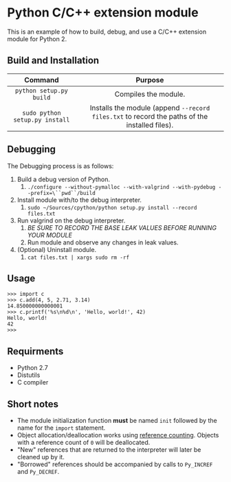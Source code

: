# Python C/C++ extension module
This is an example of how to build, debug, and use a C/C++ extension module for Python 2.

## Build and Installation
| Command                        | Purpose                                                                                       |
|:------------------------------:|:---------------------------------------------------------------------------------------------:|
| `python setup.py build`        | Compiles the module.                                                                          |
| `sudo python setup.py install` | Installs the module (append `--record files.txt` to record the paths of the installed files). |

## Debugging
The Debugging process is as follows:
1. Build a debug version of Python.
    1. `./configure --without-pymalloc --with-valgrind --with-pydebug --prefix=\``pwd``/build`
2. Install module with/to the debug interpreter.
    1. `sudo ~/Sources/cpython/python setup.py install --record files.txt`
3. Run valgrind on the debug interpreter.
    1. *BE SURE TO RECORD THE BASE LEAK VALUES BEFORE RUNNING YOUR MODULE*
    2. Run module and observe any changes in leak values.
4. (Optional) Uninstall module.
    1. `cat files.txt | xargs sudo rm -rf`

## Usage
```
>>> import c
>>> c.add(4, 5, 2.71, 3.14)
14.850000000000001
>>> c.printf('%s\n%d\n', 'Hello, world!', 42)
Hello, world!
42
>>>
```

## Requirments
- Python 2.7
- Distutils
- C compiler

## Short notes
- The module initialization function **must** be named `init` followed by the name for the `import` statement.
- Object allocation/deallocation works using [reference counting][refcnt]. Objects with a reference count of `0` will be deallocated.
- "New" references that are returned to the interpreter will later be cleaned up by it.
- "Borrowed" references should be accompanied by calls to `Py_INCREF` and `Py_DECREF`.


[refcnt]: https://docs.python.org/2/c-api/intro.html#objects-types-and-reference-counts
